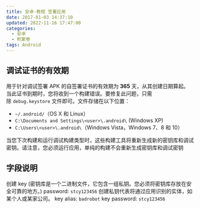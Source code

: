 ```yaml
---
title: 安卓-教程 签署应用
date: 2017-01-03 14:37:10
updated: 2022-11-16 17:47:00
categories:
  - 安卓
  - 积累卷
tags: Android
---
```


## 调试证书的有效期

用于针对调试签署 APK 的自签署证书的有效期为 **365** 天，从其创建日期算起。当此证书到期时，您将收到一个构建错误。要修复此问题，只需除 `debug.keystore` 文件即可。文件存储在以下位置：

* `~/.android/`（OS X 和 Linux）
* `C:\Documents and Settings\<user>\.android\` (Windows XP)
* `C:\Users\<user>\.android\`（Windows Vista，Windows 7、8 和 10）

当您下次构建和运行调试构建类型时，这些构建工具将重新生成新的密钥库和调试密钥。请注意，您必须运行应用，单纯的构建不会重新生成密钥库和调试密钥

<!-- more -->

## 字段说明

创建 key (密钥库是一个二进制文件，它包含一组私钥。您必须将密钥库存放在安全可靠的地方。)
password: `stcy123456`
创建私钥代表将通过应用识别的实体，如某个人或某家公司。
key alias: `badrobot`
key password: `stcy123456`
